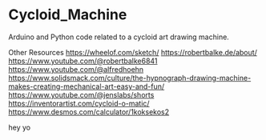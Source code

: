 # Cycloid_Machine
Arduino and Python code related to a cycloid art drawing machine.

Other Resources
  https://wheelof.com/sketch/
  https://robertbalke.de/about/
  https://www.youtube.com/@robertbalke6841
  https://www.youtube.com/@alfredhoehn
  https://www.solidsmack.com/culture/the-hypnograph-drawing-machine-makes-creating-mechanical-art-easy-and-fun/
  https://www.youtube.com/@jenslabs/shorts
  https://inventorartist.com/cycloid-o-matic/
  https://www.desmos.com/calculator/1koksekos2

  hey yo
